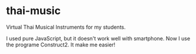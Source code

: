 # thai-music
Virtual Thai Musical Instruments for my students.

I used pure JavaScript, but it doesn't work well with smartphone. Now I use the programe Construct2. It make me easier! 
